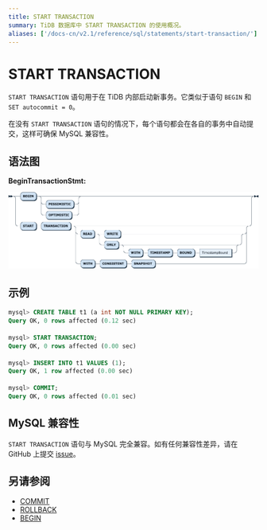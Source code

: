 ```yaml
---
title: START TRANSACTION
summary: TiDB 数据库中 START TRANSACTION 的使用概况。
aliases: ['/docs-cn/v2.1/reference/sql/statements/start-transaction/']
---
```


# START TRANSACTION

`START TRANSACTION` 语句用于在 TiDB 内部启动新事务。它类似于语句 `BEGIN` 和 `SET autocommit = 0`。

在没有 `START TRANSACTION` 语句的情况下，每个语句都会在各自的事务中自动提交，这样可确保 MySQL 兼容性。

## 语法图

**BeginTransactionStmt:**

![BeginTransactionStmt](/media/sqlgram/BeginTransactionStmt.png)

## 示例

```sql
mysql> CREATE TABLE t1 (a int NOT NULL PRIMARY KEY);
Query OK, 0 rows affected (0.12 sec)

mysql> START TRANSACTION;
Query OK, 0 rows affected (0.00 sec)

mysql> INSERT INTO t1 VALUES (1);
Query OK, 1 row affected (0.00 sec)

mysql> COMMIT;
Query OK, 0 rows affected (0.01 sec)
```

## MySQL 兼容性

`START TRANSACTION` 语句与 MySQL 完全兼容。如有任何兼容性差异，请在 GitHub 上提交 [issue](/report-issue.md)。

## 另请参阅

* [COMMIT](/sql-statements/sql-statement-commit.md)
* [ROLLBACK](/sql-statements/sql-statement-rollback.md)
* [BEGIN](/sql-statements/sql-statement-begin.md)